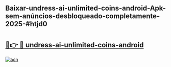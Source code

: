 ## Baixar-undress-ai-unlimited-coins-android-Apk-sem-anúncios-desbloqueado-completamente-2025-#htjd0

# <h2><a href="https://ainizakaria.my?title=undress-ai-unlimited-coins-android&ref=22M">🔗👉 🔴 undress-ai-unlimited-coins-android</a></h2>

[![acn](https://github.com/user-attachments/assets/0f9c940e-d8b0-45ae-aac7-cd30a18b3e1c)](https://ainizakaria.my?title=undress-ai-unlimited-coins-android&ref=22M)

